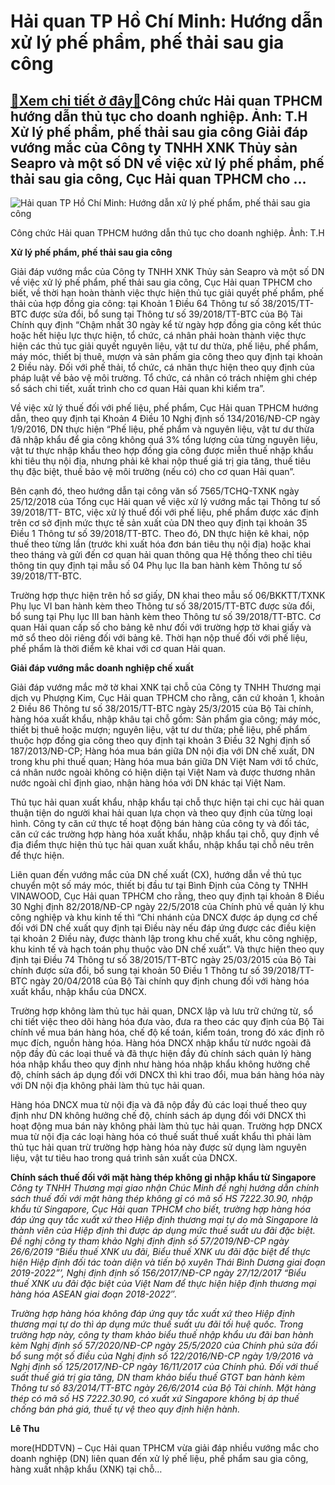 Hải quan TP Hồ Chí Minh: Hướng dẫn xử lý phế phẩm, phế thải sau gia công
========================================================================

[:gift:Xem chi tiết ở đây:gift:](https://hddtvn.com/hai-quan-tp-ho-chi-minh-huong-dan-xu-ly-phe-pham-phe-thai-sau-gia-cong/)Công chức Hải quan TPHCM hướng dẫn thủ tục cho doanh nghiệp. Ảnh: T.H Xử lý phế phẩm, phế thải sau gia công Giải đáp vướng mắc của Công ty TNHH XNK Thủy sản Seapro và một số DN về việc xử lý phế phẩm, phế thải sau gia công, Cục Hải quan TPHCM cho …
--------------------------------------------------------------------------------------------------------------------------------------------------------------------------------------------------------------------------------------------------------





![Hải quan TP Hồ Chí Minh: Hướng dẫn xử lý phế phẩm, phế thải sau gia công](https://hddtvn.com/wp-content/uploads/2021/01/2412_4-2938_IMG-9988.jpg "Hải quan TP Hồ Chí Minh: Hướng dẫn xử lý phế phẩm, phế thải sau gia công")


Công chức Hải quan TPHCM hướng dẫn thủ tục cho doanh nghiệp. Ảnh: T.H



**Xử lý phế phẩm, phế thải sau gia công**


Giải đáp vướng mắc của Công ty TNHH XNK Thủy sản Seapro và một số DN về việc xử lý phế phẩm, phế thải sau gia công, Cục Hải quan TPHCM cho biết, về thời hạn hoàn thành việc thực hiện thủ tục giải quyết phế phẩm, phế thải của hợp đồng gia công: tại Khoản 1 Điều 64 Thông tư số 38/2015/TT-BTC được sửa đổi, bổ sung tại Thông tư số 39/2018/TT-BTC của Bộ Tài Chính quy định “Chậm nhất 30 ngày kể từ ngày hợp đồng gia công kết thúc hoặc hết hiệu lực thực hiện, tổ chức, cá nhân phải hoàn thành việc thực hiện các thủ tục giải quyết nguyên liệu, vật tư dư thừa, phế liệu, phế phẩm, máy móc, thiết bị thuê, mượn và sản phấm gia công theo quy định tại khoản 2 Điều này. Đối với phế thải, tổ chức, cá nhân thực hiện theo quy định của pháp luật về bảo vệ môi trường. Tổ chức, cá nhân có trách nhiệm ghi chép sổ sách chi tiết, xuất trình cho cơ quan Hải quan khi kiểm tra”.


Về việc xử lý thuế đối với phế liệu, phế phẩm, Cục Hải quan TPHCM hướng dẫn, theo quy định tại Khoản 4 Điều 10 Nghị định số 134/2016/NĐ-CP ngày 1/9/2016, DN thực hiện “Phế liệu, phế phẩm và nguyên liệu, vật tư dư thừa đã nhập khẩu để gia công không quá 3% tổng lượng của từng nguyên liệu, vật tư thực nhập khẩu theo hợp đồng gia công được miễn thuế nhập khẩu khi tiêu thụ nội địa, nhưng phải kê khai nộp thuế giá trị gia tăng, thuế tiêu thụ đặc biệt, thuế bảo vệ môi trường (nếu có) cho cơ quan Hải quan”.


Bên cạnh đó, theo hướng dẫn tại công văn số 7565/TCHQ-TXNK ngày 25/12/2018 của Tổng cục Hải quan về việc xử lý vướng mắc tại Thông tư số 39/2018/TT- BTC, việc xử lý thuế đối với phế liệu, phế phẩm được xác định trên cơ sở định mức thực tế sản xuất của DN theo quy định tại khoản 35 Điều 1 Thông tư số 39/2018/TT-BTC. Theo đó, DN thực hiện kê khai, nộp thuế theo từng lần (trước khi xuất hóa đơn bán tiêu thụ nội địa) hoặc khai theo tháng và gửi đến cơ quan hải quan thông qua Hệ thống theo chỉ tiêu thông tin quy định tại mẫu số 04 Phụ lục IIa ban hành kèm Thông tư số 39/2018/TT-BTC.


Trường hợp thực hiện trên hồ sơ giấy, DN khai theo mẫu số 06/BKKTT/TXNK Phụ lục VI ban hành kèm theo Thông tư số 38/2015/TT-BTC được sửa đổi, bổ sung tại Phụ lục III ban hành kèm theo Thông tư số 39/2018/TT-BTC. Cơ quan Hải quan cấp số cho bảng kê như đối với trường hợp tờ khai giấy và mở sổ theo dõi riêng đối với bảng kê. Thời hạn nộp thuế đối với phế liệu, phế phẩm là thời điểm kê khai với cơ quan Hải quan.


**Giải đáp vướng mắc doanh nghiệp chế xuất**


Giải đáp vướng mắc mở tờ khai XNK tại chỗ của Công ty TNHH Thương mại dịch vụ Phượng Kim, Cục Hải quan TPHCM cho rằng, căn cứ khoản 1, khoản 2 Điều 86 Thông tư số 38/2015/TT-BTC ngày 25/3/2015 của Bộ Tài chính, hàng hóa xuất khẩu, nhập khâu tại chỗ gồm: Sản phẩm gia công; máy móc, thiết bị thuê hoặc mượn; nguyên liệu, vật tư dư thừa; phế liệu, phế phẩm thuộc hợp đồng gia công theo quy định tại khoản 3 Điều 32 Nghị định số 187/2013/NĐ-CP; Hàng hóa mua bán giữa DN nội địa với DN chế xuất, DN trong khu phi thuế quan; Hàng hóa mua bán giữa DN Việt Nam với tổ chức, cá nhân nước ngoài không có hiện diện tại Việt Nam và được thương nhân nước ngoài chỉ định giao, nhận hàng hóa với DN khác tại Việt Nam.


Thủ tục hải quan xuất khẩu, nhập khẩu tại chỗ thực hiện tại chi cục hải quan thuận tiện do người khai hải quan lựa chọn và theo quy định của từng loại hình. Công ty căn cứ thực tế hoạt động bán hàng của công ty và đối tác, căn cứ các trường hợp hàng hóa xuất khẩu, nhập khẩu tại chỗ, quy định về địa điểm thực hiện thủ tục hải quan xuất khẩu, nhập khẩu tại chỗ nêu trên để thực hiện.


Liên quan đến vướng mắc của DN chế xuất (CX), hướng dẫn về thủ tục chuyển một số máy móc, thiết bị đầu tư tại Bình Định của Công ty TNHH VINAWOOD, Cục Hải quan TPHCM cho rằng, theo quy định tại khoản 8 Điều 30 Nghị định 82/2018/NĐ-CP ngày 22/5/2018 của Chính phủ về quản lý khu công nghiệp và khu kinh tế thì “Chi nhánh của DNCX được áp dụng cơ chế đối với DN chế xuất quy định tại Điều này nếu đáp ứng được các điều kiện tại khoản 2 Điều này, được thành lập trong khu chế xuất, khu công nghiệp, khu kinh tế và hạch toán phụ thuộc vào DN chế xuất”. Và thực hiện theo quy định tại Điều 74 Thông tư số 38/2015/TT-BTC ngày 25/03/2015 của Bộ Tài chính được sửa đổi, bổ sung tại khoản 50 Điều 1 Thông tư số 39/2018/TT-BTC ngày 20/04/2018 của Bộ Tài chính quy định chung đối với hàng hóa xuất khẩu, nhập khẩu của DNCX.


Trường hợp không làm thủ tục hải quan, DNCX lập và lưu trữ chứng từ, sổ chi tiết việc theo dõi hàng hóa đưa vào, đưa ra theo các quy định của Bộ Tài chính về mua bán hàng hóa, chế độ kế toán, kiểm toán, trong đó xác định rõ mục đích, nguồn hàng hóa. Hàng hóa DNCX nhập khẩu từ nước ngoài đã nộp đầy đủ các loại thuế và đã thực hiện đầy đủ chính sách quản lý hàng hóa nhập khẩu theo quy định như hàng hóa nhập khẩu không hưởng chế độ, chính sách áp dụng đối với DNCX thì khi trao đổi, mua bán hàng hóa này với DN nội địa không phải làm thủ tục hải quan.


Hàng hóa DNCX mua từ nội địa và đã nộp đầy đủ các loại thuế theo quy định như DN không hưởng chế độ, chính sách áp dụng đối với DNCX thì hoạt động mua bán này không phải làm thủ tục hải quan. Trường hợp DNCX mua từ nội địa các loại hàng hóa có thuế suất thuế xuất khẩu thì phải làm thủ tục hải quan trừ trường hợp hàng hóa này được sử dụng làm nguyên liệu, vật tư tiêu hao trong quá trình sản xuất của DNCX.





**Chính sách thuế đối với mặt hàng thép không gỉ nhập khẩu từ Singapore** 
*Công ty TNHH Thương mại giao nhận Chúc Minh đề nghị hướng dẫn chính sách thuế đối với mặt hàng thép không gỉ có mã số HS 7222.30.90, nhập khẩu từ Singapore, Cục Hải quan TPHCM cho biết, trường hợp hàng hóa đáp ứng quy tắc xuất xứ theo Hiệp định thương mại tự do mà Singapore là thành viên của Hiệp định thì được áp dụng mức thuế suất ưu đãi đặc biệt. Đề nghị công ty tham khảo Nghị định định số 57/2019/NĐ-CP ngày 26/6/2019 “Biểu thuế XNK ưu đãi, Biểu thuế XNK ưu đãi đặc biệt để thực hiện Hiệp định đối tác toàn diện và tiến bộ xuyên Thái Bình Dương giai đoạn 2019-2022”’, Nghị định định số 156/2017/NĐ-CP ngày 27/12/2017 “Biểu thuế XNK ưu đãi đặc biệt của Việt Nam để thực hiện hiệp định thương mại hàng hóa ASEAN giai đoạn 2018-2022″.*


*Trường hợp hàng hóa không đáp ứng quy tắc xuất xứ theo Hiệp định thương mại tự do thì áp dụng mức thuế suất ưu đãi tối huệ quốc. Trong trường hợp này, công ty tham khảo biểu thuế nhập khẩu ưu đãi ban hành kèm Nghị định số 57/2020/NĐ-CP ngày 25/5/2020 của Chính phủ sửa đổi bổ sung một số điều của Nghị định số 122/2016/NĐ-CP ngày 1/9/2016 và Nghị định số 125/2017/NĐ-CP ngày 16/11/2017 của Chính phủ. Đối với thuế suất thuế giá trị gia tăng, DN tham khảo biểu thuế GTGT ban hành kèm Thông tư số 83/2014/TT-BTC ngày 26/6/2014 của Bộ Tài chính. Mặt hàng thép có mã số HS 7222.30.90, có xuất xứ Singapore không bị áp thuế chống bán phá giá, thuế tự vệ theo quy định hiện hành.*







**Lê Thu**



more(HDDTVN) – Cục Hải quan TPHCM vừa giải đáp nhiều vướng mắc cho doanh nghiệp (DN) liên quan đến xử lý phế liệu, phế phẩm sau gia công, hàng xuất nhập khẩu (XNK) tại chỗ…

